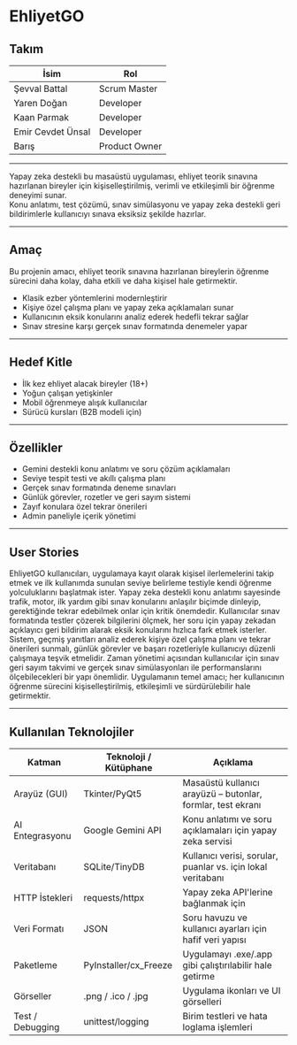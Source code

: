 # EhliyetGO

## Takım

| İsim                 | Rol              |
|----------------------|------------------|
| Şevval Battal        | Scrum Master     |
| Yaren Doğan          | Developer        |
| Kaan Parmak          | Developer        |
| Emir Cevdet Ünsal    | Developer        |
| Barış                | Product Owner    |


---

Yapay zeka destekli bu masaüstü uygulaması, ehliyet teorik sınavına hazırlanan bireyler için kişiselleştirilmiş, verimli ve etkileşimli bir öğrenme deneyimi sunar.  
Konu anlatımı, test çözümü, sınav simülasyonu ve yapay zeka destekli geri bildirimlerle kullanıcıyı sınava eksiksiz şekilde hazırlar.

---

## Amaç

Bu projenin amacı, ehliyet teorik sınavına hazırlanan bireylerin öğrenme sürecini daha kolay, daha etkili ve daha kişisel hale getirmektir.

- Klasik ezber yöntemlerini modernleştirir  
- Kişiye özel çalışma planı ve yapay zeka açıklamaları sunar  
- Kullanıcının eksik konularını analiz ederek hedefli tekrar sağlar  
- Sınav stresine karşı gerçek sınav formatında denemeler yapar  

---

## Hedef Kitle

- İlk kez ehliyet alacak bireyler (18+)
- Yoğun çalışan yetişkinler
- Mobil öğrenmeye alışık kullanıcılar
- Sürücü kursları (B2B modeli için)

---

## Özellikler

- Gemini destekli konu anlatımı ve soru çözüm açıklamaları  
- Seviye tespit testi ve akıllı çalışma planı  
- Gerçek sınav formatında deneme sınavları  
- Günlük görevler, rozetler ve geri sayım sistemi  
- Zayıf konulara özel tekrar önerileri  
- Admin paneliyle içerik yönetimi  

---

## User Stories

EhliyetGO kullanıcıları, uygulamaya kayıt olarak kişisel ilerlemelerini takip etmek ve ilk kullanımda sunulan seviye belirleme testiyle kendi öğrenme yolculuklarını başlatmak ister. Yapay zeka destekli konu anlatımı sayesinde trafik, motor, ilk yardım gibi sınav konularını anlaşılır biçimde dinleyip, gerektiğinde tekrar edebilmek onlar için kritik önemdedir. Kullanıcılar sınav formatında testler çözerek bilgilerini ölçmek, her soru için yapay zekadan açıklayıcı geri bildirim alarak eksik konularını hızlıca fark etmek isterler. Sistem, geçmiş yanıtları analiz ederek kişiye özel çalışma planı ve tekrar önerileri sunmalı, günlük görevler ve başarı rozetleriyle kullanıcıyı düzenli çalışmaya teşvik etmelidir. Zaman yönetimi açısından kullanıcılar için sınav geri sayım takvimi ve gerçek sınav simülasyonları ile performanslarını ölçebilecekleri bir yapı önemlidir. Uygulamanın temel amacı; her kullanıcının öğrenme sürecini kişiselleştirilmiş, etkileşimli ve sürdürülebilir hale getirmektir.

---

## Kullanılan Teknolojiler

| Katman             | Teknoloji / Kütüphane                          | Açıklama                                                    |
|--------------------|------------------------------------------------|-------------------------------------------------------------|
| Arayüz (GUI)       | Tkinter/PyQt5                                  | Masaüstü kullanıcı arayüzü – butonlar, formlar, test ekranı |
| AI Entegrasyonu    | Google Gemini API                              | Konu anlatımı ve soru açıklamaları için yapay zeka servisi  |
| Veritabanı         | SQLite/TinyDB                                  | Kullanıcı verisi, sorular, puanlar vs. için lokal veritabanı|
| HTTP İstekleri     | requests/httpx                                 | Yapay zeka API'lerine bağlanmak için                        |
| Veri Formatı       | JSON                                           | Soru havuzu ve kullanıcı ayarları için hafif veri yapısı    |
| Paketleme          | PyInstaller/cx_Freeze                          | Uygulamayı .exe/.app gibi çalıştırılabilir hale getirme     |
| Görseller          | .png / .ico / .jpg                             | Uygulama ikonları ve UI görselleri                          |
| Test / Debugging   | unittest/logging                               | Birim testleri ve hata loglama işlemleri                    |

